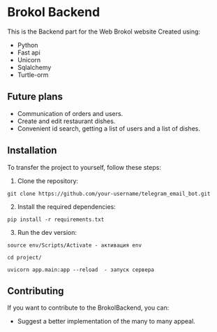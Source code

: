 # Brokol Backend

This is the Backend part for the Web Brokol website
Created using:
- Python
- Fast api
- Unicorn
- Sqlalchemy
- Turtle-orm

## Future plans

- Communication of orders and users.
- Create and edit restaurant dishes.
- Convenient id search, getting a list of users and a list of dishes.

## Installation

To transfer the project to yourself, follow these steps:

1. Clone the repository:

```
git clone https://github.com/your-username/telegram_email_bot.git
```

2. Install the required dependencies:

```
pip install -r requirements.txt
```

3. Run the dev version:

```
source env/Scripts/Activate - активация env
```
```
cd project/
```
```
uvicorn app.main:app --reload  - запуск сервера
```


## Contributing

If you want to contribute to the BrokolBackend, you can:

- Suggest a better implementation of the many to many appeal.
